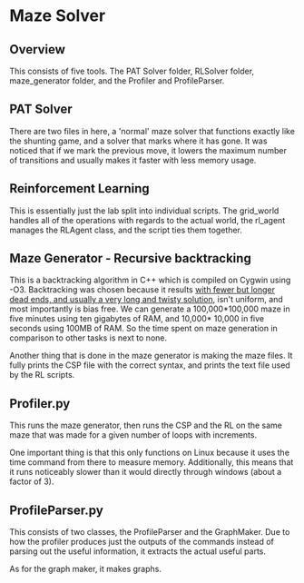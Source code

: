 # Maze Solver
## Overview
This consists of five tools. The PAT Solver folder, RLSolver folder, 
maze_generator folder, and the Profiler and ProfileParser.

## PAT Solver
There are two files in here, a 'normal' maze solver that functions exactly
like the shunting game, and a solver that marks where it has gone. It was noticed
that if we mark the previous move, it lowers the maximum number of transitions
and usually makes it faster with less memory usage.

## Reinforcement Learning
This is essentially just the lab split into individual scripts. The grid\_world 
handles all of the operations with regards to the actual world, the rl\_agent 
manages the RLAgent class, and the script ties them together.

## Maze Generator - Recursive backtracking
This is a backtracking algorithm in C++ which is compiled on Cygwin using -O3. 
Backtracking was chosen because it results [with fewer but longer dead ends, 
and usually a very long and twisty solution](http://www.astrolog.org/labyrnth/algrithm.htm), 
isn't uniform, and most importantly is bias free. We can generate a 
100,000\*100,000 maze in five minutes using ten gigabytes of RAM, and 10,000\*
10,000 in five seconds using 100MB of RAM. So the time spent on maze
generation in comparison to other tasks is next to none.

Another thing that is done in the maze generator is making the maze files.
It fully prints the CSP file with the correct syntax, and prints the text
file used by the RL scripts.

## Profiler.py
This runs the maze generator, then runs the CSP and the RL on the same maze that 
was made for a given number of loops with increments.

One important thing is that this only functions on Linux because it uses the
time command from there to measure memory. Additionally, this means that it runs
noticeably slower than it would directly through windows (about a factor of 3).

## ProfileParser.py
This consists of two classes, the ProfileParser and the GraphMaker. Due to how
the profiler produces just the outputs of the commands instead of parsing out the
useful information, it extracts the actual useful parts.

As for the graph maker, it makes graphs.
